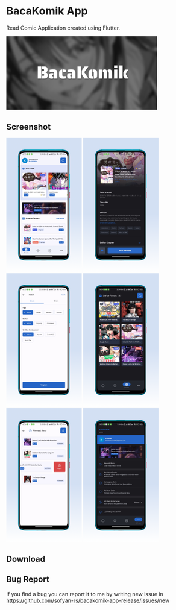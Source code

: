 # BacaKomik App

Read Comic Application created using Flutter.

<img src="./screenshot/Featured.png" alt="BacaKomik App" width="400"/>

## Screenshot

<img src="./screenshot/SS-1.png" alt="BacaKomik SS-1" width="200"/> <img src="./screenshot/SS-2.png" alt="BacaKomik SS-2" width="200"/> <img src="./screenshot/SS-3.png" alt="BacaKomik SS-3" width="200"/> <img src="./screenshot/SS-4.png" alt="BacaKomik SS-4" width="200"/> <img src="./screenshot/SS-5.png" alt="BacaKomik SS-5" width="200"/> <img src="./screenshot/SS-6.png" alt="BacaKomik SS-6" width="200"/>

## Download

## Bug Report

If you find a bug you can report it to me by writing new issue in https://github.com/sofyan-rs/bacakomik-app-release/issues/new

